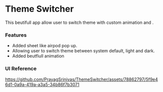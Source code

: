 # Theme Switcher
This beutifull app allow user to switch theme with custom animation and .

### Features
* Added sheet like airpod pop up.
* Allowing user to switch theme between system default, light and dark.
* Added beutfiull animation

### UI Reference



https://github.com/PrayagSrinivas/ThemeSwitcher/assets/78862797/5f9e46d1-0a9a-419a-a3a5-34b86f7b3071


